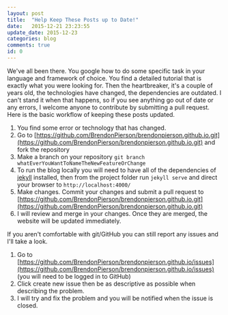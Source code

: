 ```yaml
---
layout: post
title:  "Help Keep These Posts up to Date!"
date:   2015-12-21 23:23:55 
update_date: 2015-12-23
categories: blog
comments: true
id: 0
---
```


We've all been there.  You google how to do some specific task in your language and framework of choice.  You find a detailed tutorial that is exactly what you were looking for.  Then the heartbreaker, it's a couple of years old, the technologies have changed, the dependencies are outdated.  I can't stand it when that happens, so if you see anything go out of date or any errors, I welcome anyone to contribute by submitting a pull request.  Here is the basic workflow of keeping these posts updated.  

1. You find some error or technology that has changed.
2. Go to [https://github.com/BrendonPierson/brendonpierson.github.io.git](https://github.com/BrendonPierson/brendonpierson.github.io.git) and fork the repository
3. Make a branch on your repository `git branch whatEverYouWantToNameTheNewFeatureOrChange`
4. To run the blog locally you will need to have all of the dependencies of [jekyll](http://jekyllrb.com/docs/installation/) installed, then from the project folder run `jekyll serve` and direct your browser to `http://localhost:4000/`
4. Make changes. Commit your changes and submit a pull request to [https://github.com/BrendonPierson/brendonpierson.github.io.git](https://github.com/BrendonPierson/brendonpierson.github.io.git)
5. I will review and merge in your changes.  Once they are merged, the website will be updated immediately.

If you aren't comfortable with git/GitHub you can still report any issues and I'll take a look.

1. Go to [https://github.com/BrendonPierson/brendonpierson.github.io/issues](https://github.com/BrendonPierson/brendonpierson.github.io/issues) (you will need to be logged in to GitHub)
2. Click create new issue then be as descriptive as possible when describing the problem.
3. I will try and fix the problem and you will be notified when the issue is closed.